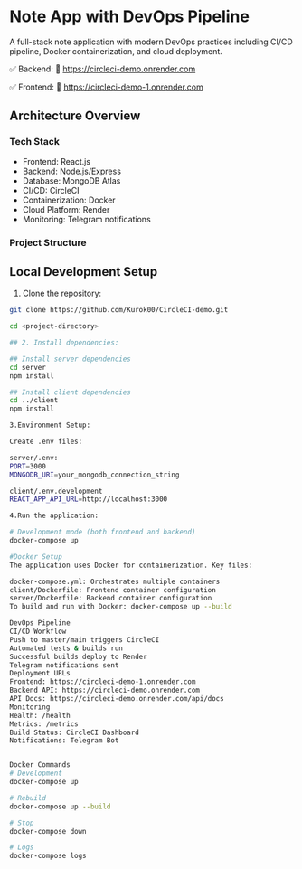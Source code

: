 # Note App with DevOps Pipeline

A full-stack note application with modern DevOps practices including CI/CD pipeline, Docker containerization, and cloud deployment.

✅ Backend:
🔗 https://circleci-demo.onrender.com

✅ Frontend:
🔗 https://circleci-demo-1.onrender.com

## Architecture Overview

### Tech Stack
- Frontend: React.js
- Backend: Node.js/Express
- Database: MongoDB Atlas
- CI/CD: CircleCI
- Containerization: Docker
- Cloud Platform: Render
- Monitoring: Telegram notifications

### Project Structure


## Local Development Setup

1. Clone the repository:
```bash
git clone https://github.com/Kurok00/CircleCI-demo.git

cd <project-directory>

## 2. Install dependencies:

## Install server dependencies
cd server
npm install

## Install client dependencies
cd ../client
npm install

3.Environment Setup:

Create .env files:

server/.env: 
PORT=3000
MONGODB_URI=your_mongodb_connection_string

client/.env.development
REACT_APP_API_URL=http://localhost:3000

4.Run the application:

# Development mode (both frontend and backend)
docker-compose up

#Docker Setup
The application uses Docker for containerization. Key files:

docker-compose.yml: Orchestrates multiple containers
client/Dockerfile: Frontend container configuration
server/Dockerfile: Backend container configuration
To build and run with Docker: docker-compose up --build

DevOps Pipeline
CI/CD Workflow
Push to master/main triggers CircleCI
Automated tests & builds run
Successful builds deploy to Render
Telegram notifications sent
Deployment URLs
Frontend: https://circleci-demo-1.onrender.com
Backend API: https://circleci-demo.onrender.com
API Docs: https://circleci-demo.onrender.com/api/docs
Monitoring
Health: /health
Metrics: /metrics
Build Status: CircleCI Dashboard
Notifications: Telegram Bot


Docker Commands
# Development
docker-compose up

# Rebuild
docker-compose up --build

# Stop
docker-compose down

# Logs
docker-compose logs
